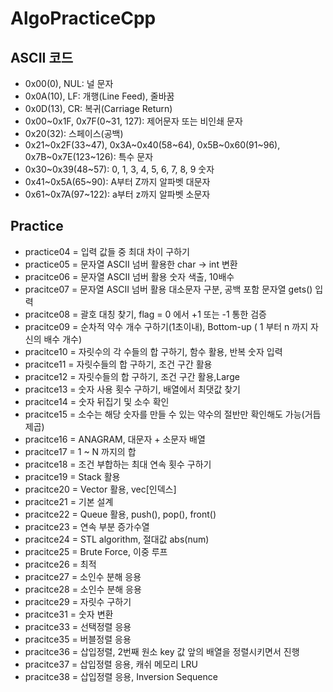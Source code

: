 # AlgoPracticeCpp

## ASCII 코드

- 0x00(0), NUL: 널 문자
- 0x0A(10), LF: 개행(Line Feed), 줄바꿈
- 0x0D(13), CR: 복귀(Carriage Return)
- 0x00~0x1F, 0x7F(0~31, 127): 제어문자 또는 비인쇄 문자
- 0x20(32): 스페이스(공백)
- 0x21~0x2F(33~47), 0x3A~0x40(58~64), 0x5B~0x60(91~96), 0x7B~0x7E(123~126): 특수 문자
- 0x30~0x39(48~57): 0, 1, 3, 4, 5, 6, 7, 8, 9 숫자
- 0x41~0x5A(65~90): A부터 Z까지 알파벳 대문자
- 0x61~0x7A(97~122): a부터 z까지 알파벳 소문자

## Practice

- practice04 = 입력 값들 중 최대 차이 구하기
- practice05 = 문자열 ASCII 넘버 활용한 char -> int 변환
- pracitce06 = 문자열 ASCII 넘버 활용 숫자 색출, 10배수
- pracitce07 = 문자열 ASCII 넘버 활용 대소문자 구분, 공백 포함 문자열 gets() 입력
- pracitce08 = 괄호 대칭 찾기, flag = 0 에서 +1 또는 -1 통한 검증
- pracitce09 = 순차적 약수 개수 구하기(1초이내), Bottom-up ( 1 부터 n 까지 자신의 배수 개수)
- pracitce10 = 자릿수의 각 수들의 합 구하기, 함수 활용, 반복 숫자 입력
- pracitce11 = 자릿수들의 합 구하기, 조건 구간 활용
- pracitce12 = 자릿수들의 합 구하기, 조건 구간 활용,Large
- pracitce13 = 숫자 사용 횟수 구하기, 배열에서 최댓값 찾기
- pracitce14 = 숫자 뒤집기 및 소수 확인
- pracitce15 = 소수는 해당 숫자를 만들 수 있는 약수의 절반만 확인해도 가능(거듭제곱)
- pracitce16 = ANAGRAM, 대문자 + 소문자 배열
- pracitce17 = 1 ~ N 까지의 합
- pracitce18 = 조건 부합하는 최대 연속 횟수 구하기
- pracitce19 = Stack 활용
- pracitce20 = Vector 활용, vec[인덱스]
- pracitce21 = 기본 설계
- pracitce22 = Queue 활용, push(), pop(), front()
- pracitce23 = 연속 부분 증가수열
- pracitce24 = STL algorithm, 절대값 abs(num)
- pracitce25 = Brute Force, 이중 루프
- pracitce26 = 최적
- pracitce27 = 소인수 분해 응용
- pracitce28 = 소인수 분해 응용
- pracitce29 = 자릿수 구하기
- pracitce31 = 숫자 변환
- pracitce33 = 선택정렬 응용
- pracitce35 = 버블정렬 응용
- pracitce36 = 삽입정렬, 2번째 원소 key 값 앞의 배열을 정렬시키면서 진행
- pracitce37 = 삽입정렬 응용, 캐쉬 메모리 LRU
- pracitce38 = 삽입정렬 응용, Inversion Sequence
